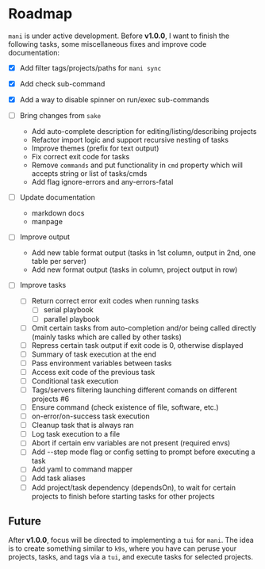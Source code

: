 # Roadmap

`mani` is under active development. Before **v1.0.0**, I want to finish the following tasks, some miscellaneous fixes and improve code documentation:

- [x] Add filter tags/projects/paths for `mani sync`
- [x] Add check sub-command
- [x] Add a way to disable spinner on run/exec sub-commands

- [ ] Bring changes from `sake`
  - Add auto-complete description for editing/listing/describing projects
  - Refactor import logic and support recursive nesting of tasks
  - Improve themes (prefix for text output)
  - Fix correct exit code for tasks
  - Remove `commands` and put functionality in `cmd` property which will accepts string or list of tasks/cmds
  - Add flag ignore-errors and any-errors-fatal
- [ ] Update documentation
  - markdown docs
  - manpage

- [ ] Improve output
  - Add new table format output (tasks in 1st column, output in 2nd, one table per server)
  - Add new format output (tasks in column, project output in row)

- [ ] Improve tasks
  - [ ] Return correct error exit codes when running tasks
    - [ ] serial playbook
    - [ ] parallel playbook
  - [ ] Omit certain tasks from auto-completion and/or being called directly (mainly tasks which are called by other tasks)
  - [ ] Repress certain task output if exit code is 0, otherwise displayed
  - [ ] Summary of task execution at the end
  - [ ] Pass environment variables between tasks
  - [ ] Access exit code of the previous task
  - [ ] Conditional task execution
  - [ ] Tags/servers filtering launching different comands on different projects #6
  - [ ] Ensure command (check existence of file, software, etc.)
  - [ ] on-error/on-success task execution
  - [ ] Cleanup task that is always ran
  - [ ] Log task execution to a file
  - [ ] Abort if certain env variables are not present (required envs)
  - [ ] Add --step mode flag or config setting to prompt before executing a task
  - [ ] Add yaml to command mapper
  - [ ] Add task aliases
  - [ ] Add project/task dependency (dependsOn), to wait for certain projects to finish before starting tasks for other projects

## Future

After **v1.0.0**, focus will be directed to implementing a `tui` for `mani`. The idea is to create something similar to `k9s`, where you have can peruse your projects, tasks, and tags via a `tui`, and execute tasks for selected projects.
